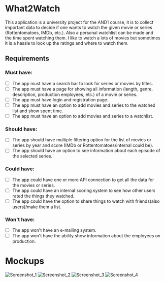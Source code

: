 # What2Watch

This application is a university project for the AND1 course, it is to 
collect important data to decide if one wants to watch the given movie or 
series (Rottentomatoes, IMDb, etc.). Also a personal watchlist can be 
made and the time spent watching them. I like to watch a lots of movies but
sometimes it is a hassle to look up the ratings and where to watch them.

## Requirements
### Must have:
- [ ] The app must have a search bar to look for series or movies by titles.
- [ ] The app must have a page for showing all information (length, genre, 
      description, production employees, etc.) of a movie or series.
- [ ] The app must have login and registration page.
- [ ] The app must have an option to add movies and series to the watched list 
      and show spent time.  
- [ ] The app must have an option to add movies and series to a watchlist.
### Should have:
- [ ] The app should have multiple filtering option for the list of movies or series 
      by year and score (IMDb or Rottentomatoes/internal could be).
- [ ] The app should have an option to see information about each episode of the selected series.
### Could have:
- [ ] The app could have one or more API connection to get all the data for the movies or series.
- [ ] The app could have an internal scoring system to see how other users rated the things
      they watched.
- [ ] The app could have the option to share things to watch with friends(also users)/make them a list. 
### Won't have:
- [ ] The app won't have an e-mailing system.
- [ ] The app won't have the ability show information about the employees on production.

# Mockups
![Screenshot_1](https://user-images.githubusercontent.com/55513132/138090820-fc671e99-d84d-4b59-b366-b313cdc2c40d.jpg)
![Screenshot_2](https://user-images.githubusercontent.com/55513132/138090845-4edd05a1-a4f2-458b-8436-11bcc642ae91.jpg)
![Screenshot_3](https://user-images.githubusercontent.com/55513132/138090850-5985842d-76be-496a-8cba-6aea5ecb7c8a.jpg)
![Screenshot_4](https://user-images.githubusercontent.com/55513132/138090860-1c01d06d-f0b4-4e3c-b193-c74c1e395281.jpg)
